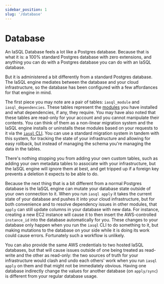 ```yaml
---
sidebar_position: 1
slug: '/database'
---
```


# Database

An IaSQL Database feels a lot like a Postgres database. Because that is what it is: a 100% standard Postgres database with zero extensions, and anything you can do with a Postgres database you can do with an IaSQL database.

But it is administered a bit differently from a standard Postgres database. The IaSQL engine mediates between the database and your cloud infrastructure, so the database has been configured with a few affordances for that engine in mind.

The first piece you may note are a pair of tables: `iasql_module` and `iasql_dependencies`. These tables represent the [modules](/module) you have installed and what dependencies, if any, they require. You may have also noted that these tables are read-only for your account and you cannot manipulate their contents. You can think of them as a non-linear migration system and the IaSQL engine installs or uninstalls these modules based on your requests to it via the [`iasql` CLI](/cli). You can use a standard migration system in tandem with this system, for tracking the state of your infrastructure and allowing for easy rollback, but instead of managing the schema you're managing the data in the tables.

There's nothing stopping you from adding your own custom tables, such as adding your own metadata tables to associate with your infrastructure, but the IaSQL engine will ignore them at best, and get tripped up if a foreign key prevents a deletion it expects to be able to do.

Because the next thing that is a bit different from a normal Postgres database is the IaSQL engine can mutate your database state outside of your own connection to it. When you run `iasql apply` it takes the current state of your database and pushes it into your cloud infrastructure, but for both convenience and to resolve dependency issues in other modules, that `apply` can still update columns in your database with new data. For instance, creating a new EC2 instance will cause it to then insert the AWS-controlled `instance_id` into the database automatically for you. These changes to your database only happen when you run the `iasql` CLI to do something to it, but making mutations to the database on your side while it is doing its work could cause errors. Fortunately such a workflow is unlikely.

You can also provide the same AWS credentials to two hosted IaSQL databases, but that will cause issues outside of one being treated as read-write and the other as read-only: the two sources of truth for your infrastructure would clash and undo each others' work when you run `iasql apply` on them and that might not be immediately obvious. Having one database indirectly change the values for another database (on `apply/sync`) is different from your regular database usage.